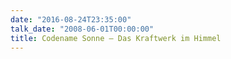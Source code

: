 ```yaml
---
date: "2016-08-24T23:35:00"
talk_date: "2008-06-01T00:00:00"
title: Codename Sonne – Das Kraftwerk im Himmel
---
```

